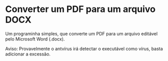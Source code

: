 # Converter um PDF para um arquivo DOCX

Um programinha simples, que converte um PDF para um arquivo editável pelo Microsoft Word (.docx).

Aviso:
Provavelmente o antvírus irá detectar o executável como vírus, basta adicionar a excessão.
